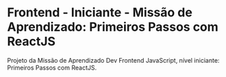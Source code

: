 # Frontend - Iniciante - Missão de Aprendizado: Primeiros Passos com ReactJS
Projeto da Missão de Aprendizado Dev Frontend JavaScript, nível iniciante:  Primeiros Passos com ReactJS.
